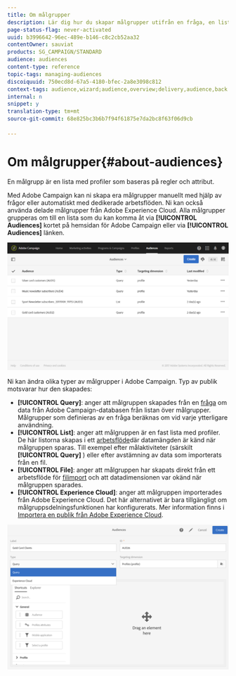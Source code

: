 ```yaml
---
title: Om målgrupper
description: Lär dig hur du skapar målgrupper utifrån en fråga, en lista eller en fil och hur du importerar dem från Adobe Experience Cloud.
page-status-flag: never-activated
uuid: b3996642-96ec-489e-b146-c8c2cb52aa32
contentOwner: sauviat
products: SG_CAMPAIGN/STANDARD
audience: audiences
content-type: reference
topic-tags: managing-audiences
discoiquuid: 750ecd8d-67a5-4180-bfec-2a8e3098c812
context-tags: audience,wizard;audience,overview;delivery,audience,back
internal: n
snippet: y
translation-type: tm+mt
source-git-commit: 68e825bc3b6b7f94f61875e7da2bc8f63f06d9cb

---
```



# Om målgrupper{#about-audiences}

En målgrupp är en lista med profiler som baseras på regler och attribut.

Med Adobe Campaign kan ni skapa era målgrupper manuellt med hjälp av frågor eller automatiskt med dedikerade arbetsflöden. Ni kan också använda delade målgrupper från Adobe Experience Cloud. Alla målgrupper grupperas om till en lista som du kan komma åt via **[!UICONTROL Audiences]** kortet på hemsidan för Adobe Campaign eller via **[!UICONTROL Audiences]** länken.

![](assets/audience_1.png)

Ni kan ändra olika typer av målgrupper i Adobe Campaign. Typ av publik motsvarar hur den skapades:

* **[!UICONTROL Query]**: anger att målgruppen skapades från en [fråga](../../automating/using/editing-queries.md#about-query-editor) om data från Adobe Campaign-databasen från listan över målgrupper. Målgrupper som definieras av en fråga beräknas om vid varje ytterligare användning.
* **[!UICONTROL List]**: anger att målgruppen är en fast lista med profiler. De här listorna skapas i ett [arbetsflöde](../../automating/using/get-started-workflows.md)där datamängden är känd när målgruppen sparas. Till exempel efter målaktiviteter (särskilt **[!UICONTROL Query]** ) eller efter avstämning av data som importerats från en fil.
* **[!UICONTROL File]**: anger att målgruppen har skapats direkt från ett arbetsflöde för [filimport](../../automating/using/load-file.md) och att datadimensionen var okänd när målgruppen sparades.
* **[!UICONTROL Experience Cloud]**: anger att målgruppen importerades från Adobe Experience Cloud. Det här alternativet är bara tillgängligt om målgruppsdelningsfunktionen har konfigurerats. Mer information finns i [Importera en publik från Adobe Experience Cloud](../../integrating/using/sharing-audiences-with-audience-manager-or-people-core-service.md#importing-an-audience).

![](assets/audience_type_selection.png)
